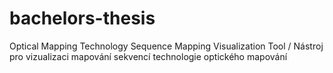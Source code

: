 # bachelors-thesis
Optical Mapping Technology Sequence Mapping Visualization Tool / Nástroj pro vizualizaci mapování sekvencí technologie optického mapování 
